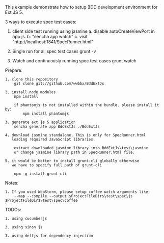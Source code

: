 This example demonstrate how to setup BDD development environment for Ext JS 5.


3 ways to execute spec test cases: 

1. client side test running using jasmine
    a. disable autoCreateViewPort in app.js.
    b. "sencha app watch"
    c. visit "http://localhost:1841/SpecRunner.html"
    
2. Single run for all spec test cases
    grunt -v
    
3. Watch and continuously running spec test cases
    grunt watch
    
Prepare:
    
    1. clone this repository
        git clone git://github.com/wwbbx/BddExtJs
        
    2. install node modules
        npm install
        
        if phantomjs is not installed within the bundle, please install it by:
            npm install phantomjs
        
    3. generate ext js 5 application
        sencha generate app BddExtJs ./BddExtJs
        
    4. download jasmine standalone. This is only for SpecRunner.html
       loading required JavaScript libraries.
       
        extract downloaded jasmine library into BddExtJs\test\jasmine
        or change jasmine library path in SpecRunner.html file.
        
    5. it would be better to install grunt-cli globally otherwise
       we have to specify full path of grunt-cli
       
        npm -g install grunt-cli
        
Notes:

    1. If you used WebStorm, please setup coffee watch arguments like:
        --map --compile --output $ProjectFileDir$\test\spec\js $ProjectFileDir$\test\spec\coffee
        
TODOs:

    1. using cucumberjs
    
    2. using sinon.js
    
    3. using deftjs for dependency injection